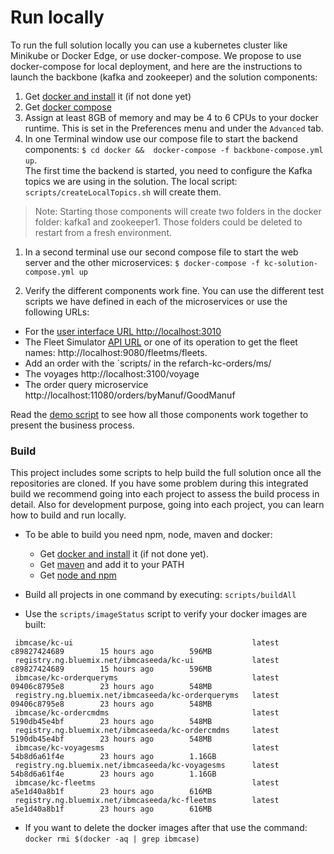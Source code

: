 # Run locally

To run the full solution locally you can use a kubernetes cluster like Minikube or Docker Edge, or use docker-compose. We propose to use docker-compose for local deployment, and here are the instructions to launch the backbone (kafka and zookeeper) and the solution components:

1. Get [docker and install](https://docs.docker.com/install/) it (if not done yet)
1. Get [docker compose](https://docs.docker.com/compose/install/)
1. Assign at least 8GB of memory and may be 4 to 6 CPUs to your docker runtime. This is set in the Preferences menu and under the `Advanced` tab.
1. In one Terminal window use our compose file to start the backend components: `$ cd docker &&  docker-compose -f backbone-compose.yml up`.    
The first time the backend is started, you need to configure the Kafka topics we are using in the solution. The local script: `scripts/createLocalTopics.sh` will create them.
> Note: Starting those components will create two folders in the docker folder: kafka1 and zookeeper1. Those folders could be deleted to restart from a fresh environment. 

1. In a second terminal use our second compose file to start the web server and the other microservices: `$ docker-compose -f kc-solution-compose.yml up`

1. Verify the different components work fine. You can use the different test scripts we have defined in each of the microservices or use the following URLs:
  * For the [user interface URL http://localhost:3010](http://localhost:3010)
  * The Fleet Simulator [API URL](http://localhost:9080/api/explorer/) or one of its operation to get the fleet names: http://localhost:9080/fleetms/fleets.
  * Add an order with the `scripts/ in the refarch-kc-orders/ms/ 
  * The voyages http://localhost:3100/voyage
  * The order query microservice http://localhost:11080/orders/byManuf/GoodManuf
  
Read the [demo script](../demo/readme.md) to see how all those components work together to present the business process.

### Build
This project includes some scripts to help build the full solution once all the repositories are cloned. If you have some problem during this integrated build we recommend going into each project to assess the build process in detail. Also for development purpose, going into each project, you can learn how to build and run locally.

* To be able to build you need npm, node, maven and docker:
  * Get [docker and install](https://docs.docker.com/install/) it (if not done yet).
  * Get [maven](https://maven.apache.org/install.html) and add it to your PATH
  * Get [node and npm](https://nodejs.org/en/)

* Build all projects in one command by executing: `scripts/buildAll`
* Use the `scripts/imageStatus` script to verify your docker images are built:

```
 ibmcase/kc-ui                                        latest              c89827424689        15 hours ago        596MB  
 registry.ng.bluemix.net/ibmcaseeda/kc-ui             latest              c89827424689        15 hours ago        596MB  
 ibmcase/kc-orderqueryms                              latest              09406c8795e8        23 hours ago        548MB   
 registry.ng.bluemix.net/ibmcaseeda/kc-orderqueryms   latest              09406c8795e8        23 hours ago        548MB   
 ibmcase/kc-ordercmdms                                latest              5190db45e4bf        23 hours ago        548MB   
 registry.ng.bluemix.net/ibmcaseeda/kc-ordercmdms     latest              5190db45e4bf        23 hours ago        548MB   
 ibmcase/kc-voyagesms                                 latest              54b8d6a61f4e        23 hours ago        1.16GB   
 registry.ng.bluemix.net/ibmcaseeda/kc-voyagesms      latest              54b8d6a61f4e        23 hours ago        1.16GB   
 ibmcase/kc-fleetms                                   latest              a5e1d40a8b1f        23 hours ago        616MB   
 registry.ng.bluemix.net/ibmcaseeda/kc-fleetms        latest              a5e1d40a8b1f        23 hours ago        616MB   
```

* If you want to delete the docker images after that use the command:
`docker rmi $(docker -aq | grep ibmcase)`